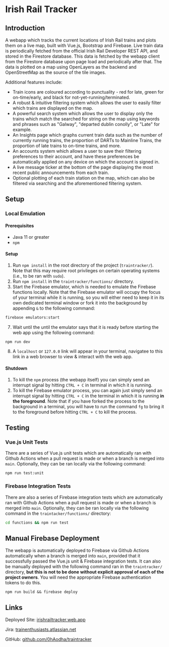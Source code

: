 # Irish Rail Tracker
## Introduction
A  webapp which tracks the current locations of Irish Rail trains and plots them on a live map, built with Vue.js, Bootstrap and Firebase. 
Live train data is periodically fetched from the official Irish Rail Developer REST API, and stored in the Firestore database. This data is fetched by the webapp client from the Firestore database upon page load and periodically after that. The data is plotted on a map using OpenLayers as the backend and OpenStreetMap as the source of the tile images. 

Additional features include:
- Train icons are coloured according to punctuality - red for late, green for on-time/early, and black for not-yet-running/terminated.
- A robust & intuitive filtering system which allows the user to easily filter which trains are displayed on the map.
- A powerful search system which allows the user to display only the trains which match the searched for string on the map using keywords and phrases such as "Galway", "departed dublin conolly", or "Late" for example. 
- An Insights page which graphs current train data such as the number of currently running trains, the proportion of DARTs to Mainline Trains, the proportion of late trains to on-time trains, and more.
- An accounts system which allows a user to save their filtering preferences to their account, and have these preferences be automatically applied on any device on which the account is signed in.
- A live message ticker at the bottom of the page displaying the most recent public announcements from each train.
- Optional plotting of each train station on the map, which can also be filtered via searching and the aforementioned filtering system.

## Setup
### Local Emulation
#### Prerequisites
- Java 11 or greater
- `npm`

#### Setup
1. Run `npm install` in the root directory of the project (`traintracker/`). Note that this may require root privileges on certain operating systems (i.e., to be ran with `sudo`). 
2. Run `npm install` in the `traintracker/functions/` directory. 
4. Start the Firebase emulator, which is needed to emulate the Firebase functions locally. Note that the Firebase emulator will occupy the focus of your terminal while it is running, so you will either need to keep it in its own dedicated terminal window or fork it into the background by appending `&` to the following command:
```bash
firebase emulators:start
```  
7. Wait until the until the emulator says that it is ready before starting the web app using the following command:
```bash
npm run dev
```
8. A `localhost` or `127.0.0` link will appear in your terminal, navigatee to this link in a web browser to view & interact with the web app.  

#### Shutdown
1. To kill the `npm` process (the webapp itself) you can simply send an interrupt signal by hitting `CTRL + C` in terminal in which it is running. 
2. To kill the Firebase emulator process, you can again just simply send an interrupt signal by hitting `CTRL + C` in the terminal in which it is running **in the foreground**. Note that if you have forked the process to the background in a terminal, you will have to run the command `fg` to bring it to the foreground before hitting `CTRL + C` to kill the process.

## Testing
### Vue.js Unit Tests
There are a series of Vue.js unit tests which are automatically ran with Github Actions when a pull request is made or when a branch is merged into `main`. Optionally, they can be ran locally via the following command:
```bash
npm run test:unit
```

### Firebase Integration Tests
There are also a series of Firebase integration tests which are automatically ran with Github Actions when a pull request is made or when a branch is merged into `main`. Optionally, they can be ran locally via the following command in the `traintacker/functions/` directory:
```bash
cd functions && npm run test
```

## Manual Firebase Deployment
The webapp is automatically deployed to Firebase via Github Actions automatically when a branch is merged into `main`, provided that it successfully passed the Vue.js unit & Firebase integration tests. It can also be manually deployed with the following command ran in the `traintracker/` directory, **but this is not to be done without explicit approval of each of the project owners**. You will need the appropriate Firebase authentication tokens to do this.
```shell
npm run build && firebase deploy
```

## Links
Deployed Site: [irishrailtracker.web.app](https://irishrailtracker.web.app/) 

Jira: [trainenthusiasts.atlassian.net](https://trainenthusiasts.atlassian.net/jira/software/projects/TE/boards/1)

GitHub: [github.com/0hAodha/traintracker](https://github.com/0hAodha/traintracker)
